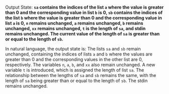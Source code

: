 Output State: **`sa` contains the indices of the list `a` where the value is greater than 0 and the corresponding value in list `b` is 0, `sb` contains the indices of the list `b` where the value is greater than 0 and the corresponding value in list `a` is 0, `n` remains unchanged, `a` remains unchanged, `b` remains unchanged, `xx` remains unchanged, `t` is the length of `sa`, and stdin remains unchanged. The current value of the length of `sa` is greater than or equal to the length of `sb`.**

In natural language, the output state is: The lists `sa` and `sb` remain unchanged, containing the indices of lists `a` and `b` where the values are greater than 0 and the corresponding values in the other list are 0, respectively. The variables `n`, `a`, `b`, and `xx` also remain unchanged. A new variable `t` is introduced, which is assigned the length of list `sa`. The relationship between the lengths of `sa` and `sb` remains the same, with the length of `sa` being greater than or equal to the length of `sb`. The stdin remains unchanged.